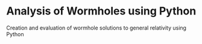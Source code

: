 # Analysis of Wormholes using Python

Creation and evaluation of wormhole solutions to general relativity using Python
